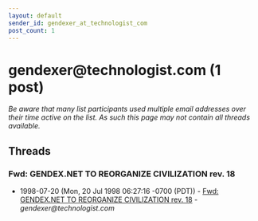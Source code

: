 ```yaml
---
layout: default
sender_id: gendexer_at_technologist_com
post_count: 1
---
```


# gendexer<span>@</span>technologist.com (1 post)

_Be aware that many list participants used multiple email addresses over their time active on the list. As such this page may not contain all threads available._

## Threads

### Fwd: GENDEX.NET TO REORGANIZE CIVILIZATION rev. 18
+ 1998-07-20 (Mon, 20 Jul 1998 06:27:16 -0700 (PDT)) - [Fwd: GENDEX.NET TO REORGANIZE CIVILIZATION rev. 18](/archive/1998/07/06cf79b82ca435188e0ebd3879ea7af4a2e3d9ff97ceb9181962bf224a769e60) - _gendexer@technologist.com_

